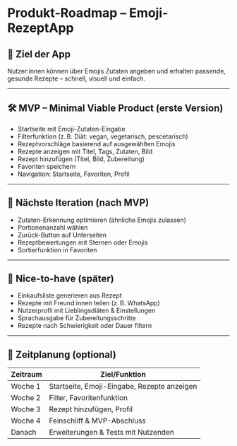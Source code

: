 # Produkt-Roadmap – Emoji-RezeptApp

## 🎯 Ziel der App
Nutzer:innen können über Emojis Zutaten angeben und erhalten passende, gesunde Rezepte – schnell, visuell und einfach.

---

## 🛠️ MVP – Minimal Viable Product (erste Version)

- Startseite mit Emoji-Zutaten-Eingabe
- Filterfunktion (z. B. Diät: vegan, vegetarisch, pescetarisch)
- Rezeptvorschläge basierend auf ausgewählten Emojis
- Rezepte anzeigen mit Titel, Tags, Zutaten, Bild
- Rezept hinzufügen (Titel, Bild, Zubereitung)
- Favoriten speichern
- Navigation: Startseite, Favoriten, Profil

---

## 🚀 Nächste Iteration (nach MVP)

- Zutaten-Erkennung optimieren (ähnliche Emojis zulassen)
- Portionenanzahl wählen
- Zurück-Button auf Unterseiten
- Rezeptbewertungen mit Sternen oder Emojis
- Sortierfunktion in Favoriten

---

## 🌟 Nice-to-have (später)

- Einkaufsliste generieren aus Rezept
- Rezepte mit Freund:innen teilen (z. B. WhatsApp)
- Nutzerprofil mit Lieblingsdiäten & Einstellungen
- Sprachausgabe für Zubereitungsschritte
- Rezepte nach Schwierigkeit oder Dauer filtern

---

## 🧭 Zeitplanung (optional)

| Zeitraum      | Ziel/Funktion                               |
|---------------|---------------------------------------------|
| Woche 1       | Startseite, Emoji-Eingabe, Rezepte anzeigen |
| Woche 2       | Filter, Favoritenfunktion                   |
| Woche 3       | Rezept hinzufügen, Profil                   |
| Woche 4       | Feinschliff & MVP-Abschluss                 |
| Danach        | Erweiterungen & Tests mit Nutzenden         |

